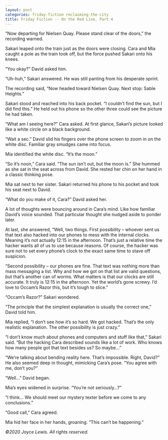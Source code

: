 ```yaml
---
layout: post
categories: friday-fiction reclaiming-the-city
title: Friday Fiction -- On the Red Line, Part 4
---
```


“Now departing for Nielsen Quay. Please stand clear of the doors,” the recording warned.

Sakari leaped onto the train just as the doors were closing. Cara and Mia caught a pole as the train took off, but the force pushed Sakari onto his knees.

“You okay?” David asked him.

<!--excerpt-->

“Uh-huh,” Sakari answered. He was still panting from his desperate sprint.

The recording said, “Now headed toward Nielsen Quay. Next stop: Sable Heights.”

Sakari stood and reached into his back pocket. “I couldn’t find the sun, but I did find this.” He held out his phone so the other three could see the picture he had taken.

“What am I seeing here?” Cara asked. At first glance, Sakari’s picture looked like a white circle on a black background.

“Wait a sec.” David slid his fingers over the phone screen to zoom in on the white disc. Familiar gray smudges came into focus.

Mia identified the white disc. “It’s the moon.”

“So it’s noon,” Cara said. “The sun isn’t out, but the moon is.” She hummed as she sat in the seat across from David. She rested her chin on her hand in a classic thinking pose.

Mia sat next to her sister. Sakari returned his phone to his pocket and took his seat next to David.

“What do you make of it, Cara?” David asked her.

A lot of thoughts were bouncing around in Cara’s mind. Like how familiar David’s voice sounded. That particular thought she nudged aside to ponder later.

At last, she answered, “Well, two things. First possibility – whoever sent us that text also hacked into our phones to mess with the internal clocks. Meaning it’s not actually 12:15 in the afternoon. That’s just a relative time the hacker wants all of us to use because reasons. Of course, the hacker was sure not to set every phone’s clock to the exact same time to stave off suspicion.

“Second possibility – our phones are fine. That text was nothing more than mass messaging a list. Why and how we got on that list are valid questions, but that’s another can of worms. What matters is that our clocks are still accurate. It truly is 12:15 in the afternoon. Yet the world’s gone screwy. I’d love to Occam’s Razor this, but it’s tough to slice.”

“Occam’s Razor?” Sakari wondered.

“The principle that the simplest explanation is usually the correct one,” David told him.

Mia replied, “I don’t see how it’s so hard. We got hacked. That’s the only realistic explanation. The other possibility is just crazy.”

“I don’t know much about phones and computers and stuff like that,” Sakari said. “But the hacking Cara described sounds like a lot of work. Who knows how many people got that text besides us? So maybe…”

“We’re talking about bending reality here. That’s impossible. Right, David?” He also seemed deep in thought, mimicking Cara’s pose. “You agree with me, don’t you?”

“Well…” David began.

Mia’s eyes widened in surprise. “You’re not seriously…?”

“I think… We should meet our mystery texter before we come to any conclusions.”

“Good call,” Cara agreed.

Mia hid her face in her hands, groaning. “This can’t be happening.”

*&copy;2020 Joyce Lewis. All rights reserved.*
